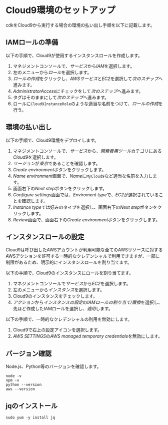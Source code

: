 # Cloud9環境のセットアップ

cdkをCloud9から実行する場合の環境の払い出し手順を以下に記載します。

## IAMロールの準備

以下の手順で、Cloud9が使用するインスタンスロールを作成します。

1. マネジメントコンソールで、*サービス*から*IAM*を選択します。
1. 左のメニューから*ロール*を選択します。
1. *ロールの作成*をクリックし、*AWSサービス*と*EC2*を選択して*次のステップ*へ進みます。
1. *AdministratorAccess*にチェックをして*次のステップ*へ進みます。
1. タグはそのままにして*次のステップ*へ進みます。
1. ロールに`Cloud9InstanceRole`のような適当な名前をつけて、*ロールの作成*を行う。

## 環境の払い出し

以下の手順で、Cloud9環境をデプロイします。

1. マネジメントコンソールで、*サービス*から、*開発者用ツール*カテゴリにある *Cloud9*を選択します。
1. *リージョン*が*東京*であることを確認します。
1. *Create environment*ボタンをクリックします。
1. *Name environment*画面で、*Name*に`MyCloud9`など適当な名前を入力します。
1. 画面右下の*Next step*ボタンをクリックします。
1. *Configure settings*画面では、*Enviroment type*で、*EC2*が選択されていることを確認します。
1. *Instance type*では好みのタイプを選択し、画面右下の*Next step*ボタンをクリックします。
1. *Review*画面で、画面右下の*Create environment*ボタンをクリックします。

## インスタンスロールの設定

Cloud9は呼び出したAWSアカウントが利用可能な全てのAWSリソースに対するAWSアクションを許可する一時的なクレデンシャルで利用できますが、一部に制限があるため、明示的にインスタンスロールを割り当てます。

以下の手順で、Cloud9のインスタンスにロールを割り当てます。

1. マネジメントコンソールで*サービス*から*EC2*を選択します。
1. 左のメニューから*インスタンス*を選択します。
1. Cloud9のインスタンスをチェックします。
1. *アクション*から*インスタンスの設定*の*IAMロールの割り当て/置換*を選択し、先ほど作成したIAMロールを選択し、*適用*します。

以下の手順で、一時的なクレデンシャルの利用を無効にします。

1. Cloud9で右上の設定アイコンを選択します。
1. *AWS SETTINGS*の*AWS managed temporary credentials*を無効にします。

## バージョン確認

Node.js、Python等のバージョンを確認します。

```
node -v
npm -v
python --version
aws --version
```

## jqのインストール

```
sudo yum -y install jq
```
